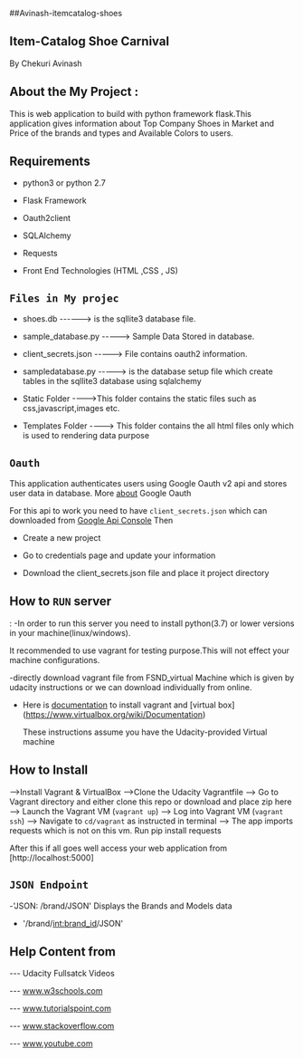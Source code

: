 ##Avinash-itemcatalog-shoes
## Item-Catalog Shoe Carnival 
By Chekuri Avinash

## About the My Project :
   
This is web application to  build with python framework flask.This application gives   information about Top Company Shoes in  Market and Price of the brands and types and Available Colors to users.



## Requirements
 
- python3 or python 2.7
- Flask Framework

- Oauth2client
   
- SQLAlchemy
 
 - Requests
  
- Front End Technologies (HTML ,CSS , JS)
## ``Files in My projec``
 
- shoes.db ------> is the sqllite3 database file.
  
- sample_database.py -----> Sample Data Stored in database.
 
- client_secrets.json -----> File contains oauth2 information.
  
- sampledatabase.py -----> is the database setup file which create tables in the sqllite3 database using sqlalchemy
  
- Static Folder ---->This folder contains the static files such as
  css,javascript,images etc.
  
- Templates Folder ----> This folder contains the all html files only which is used to  rendering data purpose


## `Oauth`
  This application authenticates users using Google Oauth v2 api and stores user data in database.
  More [about](https://developers.google.com/identity/protocols/OAuth2) Google Oauth

  For this api to work you need to have `client_secrets.json` which can downloaded from
  [Google Api Console](https://console.developers.google.con)
  Then
   
 - Create a new project
   
 - Go to credentials page and update your information
   
 - Download the client_secrets.json file and place it project directory



## How to `RUN` server
  :
-In order to run this server you need to install python(3.7) or lower versions in your machine(linux/windows).

  It  recommended to use vagrant for testing  purpose.This will not effect your machine configurations.
 
-directly download vagrant file from FSND_virtual Machine which is given by udacity instructions or we can download individually from online.
- Here is [documentation](https://www.vagrantup.com/docs/) to install vagrant and [virtual box]      (https://www.virtualbox.org/wiki/Documentation)
  
  These instructions assume you have the Udacity-provided Virtual machine
  
 ## How to Install
 -->Install Vagrant & VirtualBox
 -->Clone the Udacity Vagrantfile
--> Go to Vagrant directory and either clone this repo or download and place zip here
--> Launch the Vagrant VM (`vagrant up`)
--> Log into Vagrant VM (`vagrant ssh`)
--> Navigate to `cd/vagrant` as instructed in terminal
--> The app imports requests which is not on this vm. Run pip install requests
  
After this if all goes well access your web application from [http://localhost:5000]
 
## `JSON Endpoint`

  -'JSON: /brand/JSON'  Displays the Brands and Models data
  - '/brand/<int:brand_id>/JSON'


## Help Content from 
 
--- Udacity  Fullsatck Videos

--- www.w3schools.com
  
--- www.tutorialspoint.com   

--- www.stackoverflow.com

--- www.youtube.com
 
 
